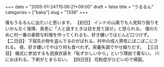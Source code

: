 +++
date = "2005-01-24T15:06:21+09:00"
draft = false
title = "うるるん"
categories = ["baka"]
slug = "1338"
+++

僕もうるるんに出たいと思います。
【初日】
インドの山奥でも人見知り振りをいかんなく発揮、長老に「人と話すときは目を見て話せ」と怒られる。
僕のために村一番の豪勢な料理を作ってくれるも、好き嫌いでほとんど口つけず。
【二日目】
下宿先の物を盗んでるのがばれる。村中の成人男性にぼこぼこにされる。
夜、好き嫌いでやはり何も食べれず。栄養失調でやせ細りだす。
【三日目】
儀式に参加するも民族衣装を「恥ずかしいから」という理由で着ない。
川におぼれる。下痢がとまらない。
【四日目】
花粉症がひどいので帰国。
